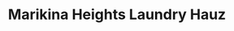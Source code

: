 ---
title: "Marikina Heights Laundry Hauz"
url: /marikina/marikina-heights-laundry-hauz/
shop: Wäscherei
---